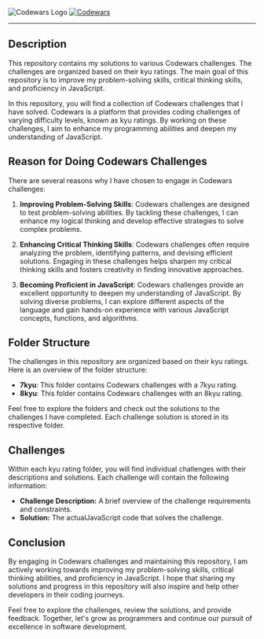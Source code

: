 ![Codewars Logo](https://uploads-ssl.webflow.com/62e3ee10882dc50bcae8d07a/634816d46fc4a32b2a583416_codewars-og-image.png)
[![Codewars](https://www.codewars.com/users/jfmartinz/badges/large)](https://www.codewars.com/users/sejosephmartin)

---

## Description
This repository contains my solutions to various Codewars challenges. The challenges are organized based on their kyu ratings. The main goal of this repository is to improve my problem-solving skills, critical thinking skills, and proficiency in JavaScript.

In this repository, you will find a collection of Codewars challenges that I have solved. Codewars is a platform that provides coding challenges of varying difficulty levels, known as kyu ratings. By working on these challenges, I aim to enhance my programming abilities and deepen my understanding of JavaScript.

## Reason for Doing Codewars Challenges

There are several reasons why I have chosen to engage in Codewars challenges:

1. **Improving Problem-Solving Skills**: Codewars challenges are designed to test problem-solving abilities. By tackling these challenges, I can enhance my logical thinking and develop effective strategies to solve complex problems.

2. **Enhancing Critical Thinking Skills**: Codewars challenges often require analyzing the problem, identifying patterns, and devising efficient solutions. Engaging in these challenges helps sharpen my critical thinking skills and fosters creativity in finding innovative approaches.

3. **Becoming Proficient in JavaScript**: Codewars challenges provide an excellent opportunity to deepen my understanding of JavaScript. By solving diverse problems, I can explore different aspects of the language and gain hands-on experience with various JavaScript concepts, functions, and algorithms.

## Folder Structure

The challenges in this repository are organized based on their kyu ratings. Here is an overview of the folder structure:

- **7kyu**: This folder contains Codewars challenges with a 7kyu rating.
- **8kyu**: This folder contains Codewars challenges with an 8kyu rating.

Feel free to explore the folders and check out the solutions to the challenges I have completed. Each challenge solution is stored in its respective folder.

## Challenges

Within each kyu rating folder, you will find individual challenges with their descriptions and solutions. Each challenge will contain the following information:

- **Challenge Description:** A brief overview of the challenge requirements and constraints.
- **Solution:** The actualJavaScript code that solves the challenge.

## Conclusion

By engaging in Codewars challenges and maintaining this repository, I am actively working towards improving my problem-solving skills, critical thinking abilities, and proficiency in JavaScript. I hope that sharing my solutions and progress in this repository will also inspire and help other developers in their coding journeys.

Feel free to explore the challenges, review the solutions, and provide feedback. Together, let's grow as programmers and continue our pursuit of excellence in software development.


